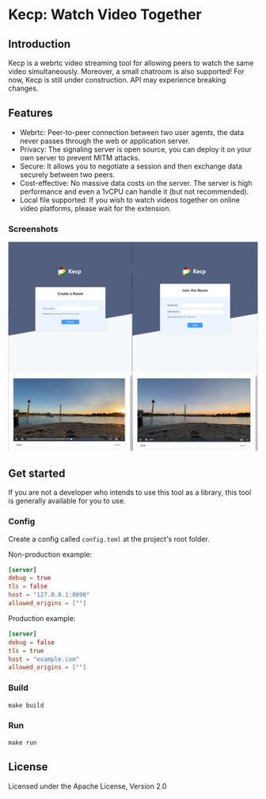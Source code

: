 # Kecp: Watch Video Together

## Introduction

Kecp is a webrtc video streaming tool for allowing peers to watch the same video simultaneously. Moreover, a small chatroom is also supported! For now, Kecp is still under construction. API may experience breaking changes.

## Features

- Webrtc: Peer-to-peer connection between two user agents, the data never passes through the web or application server.
- Privacy: The signaling server is open source, you can deploy it on your own server to prevent MITM attacks.
- Secure: It allows you to negotiate a session and then exchange data securely between two peers.
- Cost-effective: No massive data costs on the server. The server is high performance and even a 1vCPU can handle it (but not recommended).
- Local file supported: If you wish to watch videos together on online video platforms, please wait for the extension.

### Screenshots

![](assets/AB2D8BF.png)
![](assets/CF93C70.png)

## Get started

If you are not a developer who intends to use this tool as a library, this tool is generally available for you to use.

### Config

Create a config called `config.toml` at the project's root folder.

Non-production example:

```toml
[server]
debug = true
tls = false
host = "127.0.0.1:8090"
allowed_origins = [""]
```

Production example:

```toml
[server]
debug = false
tls = true
host = "example.com"
allowed_origins = [""]
```

### Build

```shell
make build
```

### Run

```shell
make run
```

## License

Licensed under the Apache License, Version 2.0
